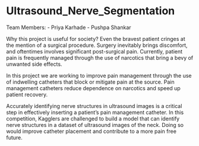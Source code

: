 # Ultrasound_Nerve_Segmentation

Team Members:
    - Priya Karhade
    - Pushpa Shankar
    
Why this project is useful for society?
Even the bravest patient cringes at the mention of a surgical procedure. Surgery inevitably brings discomfort, and oftentimes involves significant post-surgical pain. Currently, patient pain is frequently managed through the use of narcotics that bring a bevy of unwanted side effects.

In this project we are working to improve pain management through the use of indwelling catheters that block or mitigate pain at the source. Pain management catheters reduce dependence on narcotics and speed up patient recovery.

Accurately identifying nerve structures in ultrasound images is a critical step in effectively inserting a patient’s pain management catheter. In this competition, Kagglers are challenged to build a model that can identify nerve structures in a dataset of ultrasound images of the neck. Doing so would improve catheter placement and contribute to a more pain free future. 
